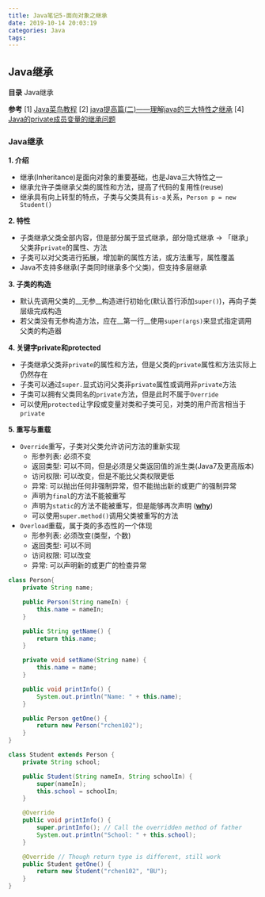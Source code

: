 ```yaml
---
title: Java笔记5-面向对象之继承
date: 2019-10-14 20:03:19
categories: Java
tags:
---
```

## Java继承
__目录__
Java继承

__参考__
[1] [Java菜鸟教程](https://www.runoob.com/java/java-tutorial.html) 
[2] [java提高篇(二)——理解java的三大特性之继承](https://www.cnblogs.com/chenssy/p/3354884.html)
[4] [Java的private成员变量的继承问题](https://www.cnblogs.com/yulianggo/p/10417229.html)

### Java继承
__1. 介绍__
- 继承(Inheritance)是面向对象的重要基础，也是Java三大特性之一
- 继承允许子类继承父类的属性和方法，提高了代码的复用性(reuse)
- 继承具有向上转型的特点，子类与父类具有`is-a`关系，`Person p = new Student()`

__2. 特性__
- 子类继承父类全部内容，但是部分属于显式继承，部分隐式继承
  -> 「继承」父类非`private`的属性、方法
- 子类可以对父类进行拓展，增加新的属性方法，或方法重写，属性覆盖
- Java不支持多继承(子类同时继承多个父类)，但支持多层继承

<!-- more -->

__3. 子类的构造__
- 默认先调用父类的__无参__构造进行初始化(默认首行添加`super()`)，再向子类层级完成构造
- 若父类没有无参构造方法，应在__第一行__使用`super(args)`来显式指定调用父类的构造器

__4. 关键字private和protected__
- 子类继承父类非`private`的属性和方法，但是父类的`private`属性和方法实际上仍然存在
- 子类可以通过`super.`显式访问父类非`private`属性或调用非`private`方法
- 子类可以拥有父类同名的`private`方法，但是此时不属于`Override`
- 可以使用`protected`让字段或变量对类和子类可见，对类的用户而言相当于`private`

__5. 重写与重载__
- `Override`重写，子类对父类允许访问方法的重新实现
    + 形参列表: 必须不变
    + 返回类型: 可以不同，但是必须是父类返回值的派生类(Java7及更高版本)
    + 访问权限: 可以改变，但是不能比父类权限更低
    + 异常: 可以抛出任何非强制异常，但不能抛出新的或更广的强制异常
    + 声明为`final`的方法不能被重写
    + 声明为`static`的方法不能被重写，但是能够再次声明 ([__why__](https://blog.csdn.net/dawn_after_dark/article/details/74357049))
    + 可以使用`super.method()`调用父类被重写的方法
- `Overload`重载，属于类的多态性的一个体现
    + 形参列表: 必须改变(类型，个数)
    + 返回类型: 可以不同
    + 访问权限: 可以改变
    + 异常: 可以声明新的或更广的检查异常

```java
class Person{
    private String name;

    public Person(String nameIn) {
        this.name = nameIn;
    }

    public String getName() {
        return this.name;
    }

    private void setName(String name) {
        this.name = name;
    }

    public void printInfo() {
        System.out.println("Name: " + this.name);
    }

    public Person getOne() {
        return new Person("rchen102");
    }
}

class Student extends Person {
    private String school;

    public Student(String nameIn, String schoolIn) {
        super(nameIn);
        this.school = schoolIn;
    }

    @Override
    public void printInfo() {
        super.printInfo(); // Call the overridden method of father
        System.out.println("School: " + this.school);
    }

    @Override // Though return type is different, still work
    public Student getOne() {
        return new Student("rchen102", "BU");
    }
}
```